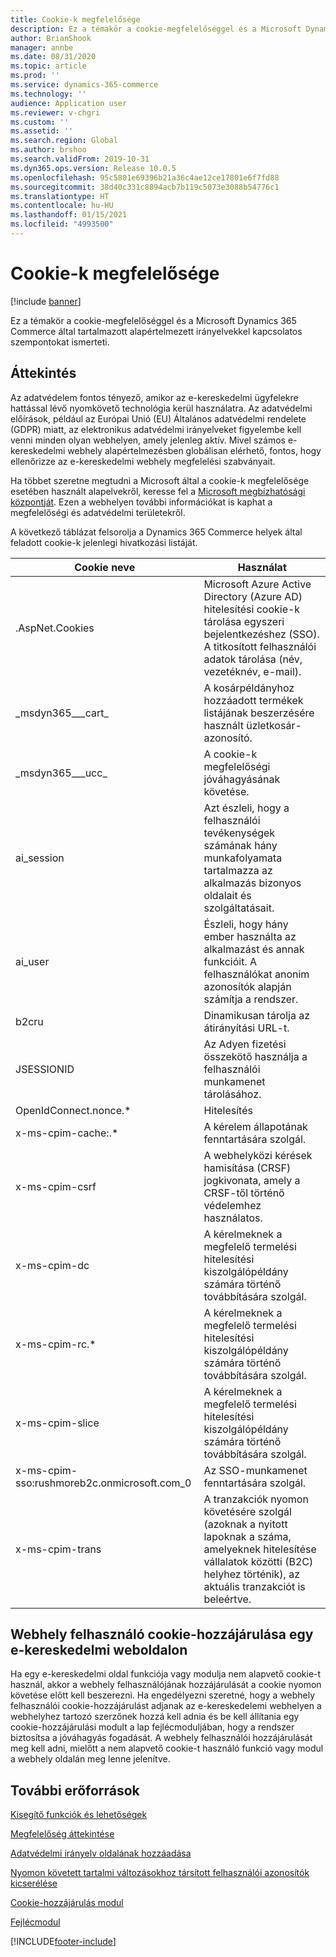 ```yaml
---
title: Cookie-k megfelelősége
description: Ez a témakör a cookie-megfelelőséggel és a Microsoft Dynamics 365 Commerce által tartalmazott alapértelmezett irányelvekkel kapcsolatos szempontokat ismerteti.
author: BrianShook
manager: annbe
ms.date: 08/31/2020
ms.topic: article
ms.prod: ''
ms.service: dynamics-365-commerce
ms.technology: ''
audience: Application user
ms.reviewer: v-chgri
ms.custom: ''
ms.assetid: ''
ms.search.region: Global
ms.author: brshoo
ms.search.validFrom: 2019-10-31
ms.dyn365.ops.version: Release 10.0.5
ms.openlocfilehash: 95c5801e69396b21a36c4ae12ce17801e6f7fd88
ms.sourcegitcommit: 38d40c331c8894acb7b119c5073e3088b54776c1
ms.translationtype: HT
ms.contentlocale: hu-HU
ms.lasthandoff: 01/15/2021
ms.locfileid: "4993500"
---
```

# <a name="cookie-compliance"></a>Cookie-k megfelelősége

[!include [banner](includes/banner.md)]

Ez a témakör a cookie-megfelelőséggel és a Microsoft Dynamics 365 Commerce által tartalmazott alapértelmezett irányelvekkel kapcsolatos szempontokat ismerteti.

## <a name="overview"></a>Áttekintés

Az adatvédelem fontos tényező, amikor az e-kereskedelmi ügyfelekre hattással lévő nyomkövető technológia kerül használatra. Az adatvédelmi előírások, például az Európai Unió (EU) Általános adatvédelmi rendelete (GDPR) miatt, az elektronikus adatvédelmi irányelveket figyelembe kell venni minden olyan webhelyen, amely jelenleg aktív. Mivel számos e-kereskedelmi webhely alapértelmezésben globálisan elérhető, fontos, hogy ellenőrizze az e-kereskedelmi webhely megfelelési szabványait.

Ha többet szeretne megtudni a Microsoft által a cookie-k megfelelősége esetében használt alapelvekről, keresse fel a [Microsoft megbízhatósági központját](https://www.microsoft.com/trust-center). Ezen a webhelyen további információkat is kaphat a megfelelőségi és adatvédelmi területekről.

A következő táblázat felsorolja a Dynamics 365 Commerce helyek által feladott cookie-k jelenlegi hivatkozási listáját.

| Cookie neve                               | Használat                                                        |
| ------------------------------------------- | ------------------------------------------------------------ |
| .AspNet.Cookies                             | Microsoft Azure Active Directory (Azure AD) hitelesítési cookie-k tárolása egyszeri bejelentkezéshez (SSO). A titkosított felhasználói adatok tárolása (név, vezetéknév, e-mail). |
| &#95;msdyn365___cart&#95;                           | A kosárpéldányhoz hozzáadott termékek listájának beszerzésére használt üzletkosár-azonosító. |
| &#95;msdyn365___ucc&#95;                            | A cookie-k megfelelőségi jóváhagyásának követése.                          |
| ai_session                                  | Azt észleli, hogy a felhasználói tevékenységek számának hány munkafolyamata tartalmazza az alkalmazás bizonyos oldalait és szolgáltatásait. |
| ai_user                                     | Észleli, hogy hány ember használta az alkalmazást és annak funkcióit. A felhasználókat anonim azonosítók alapján számítja a rendszer. |
| b2cru                                       | Dinamikusan tárolja az átirányítási URL-t.                              |
| JSESSIONID                                  | Az Adyen fizetési összekötő használja a felhasználói munkamenet tárolásához.       |
| OpenIdConnect.nonce.&#42;                       | Hitelesítés                                               |
| x-ms-cpim-cache:.&#42;                          | A kérelem állapotának fenntartására szolgál.                      |
| x-ms-cpim-csrf                              | A webhelyközi kérések hamisítása (CRSF) jogkivonata, amely a CRSF-től történő védelemhez használatos.     |
| x-ms-cpim-dc                                | A kérelmeknek a megfelelő termelési hitelesítési kiszolgálópéldány számára történő továbbítására szolgál. |
| x-ms-cpim-rc.&#42;                              | A kérelmeknek a megfelelő termelési hitelesítési kiszolgálópéldány számára történő továbbítására szolgál. |
| x-ms-cpim-slice                             | A kérelmeknek a megfelelő termelési hitelesítési kiszolgálópéldány számára történő továbbítására szolgál. |
| x-ms-cpim-sso:rushmoreb2c.onmicrosoft.com_0 | Az SSO-munkamenet fenntartására szolgál.                        |
| x-ms-cpim-trans                             | A tranzakciók nyomon követésére szolgál (azoknak a nyitott lapoknak a száma, amelyeknek hitelesítése vállalatok közötti (B2C) helyhez történik), az aktuális tranzakciót is beleértve. |

## <a name="site-user-cookie-consent-on-an-e-commerce-site"></a>Webhely felhasználó cookie-hozzájárulása egy e-kereskedelmi weboldalon 

Ha egy e-kereskedelmi oldal funkciója vagy modulja nem alapvető cookie-t használ, akkor a webhely felhasználójának hozzájárulását a cookie nyomon követése előtt kell beszerezni. Ha engedélyezni szeretné, hogy a webhely felhasználói cookie-hozzájárulást adjanak az e-kereskedelemi webhelyen a webhelyhez tartozó szerzőnek hozzá kell adnia és be kell állítania egy cookie-hozzájárulási modult a lap fejlécmoduljában, hogy a rendszer biztosítsa a jóváhagyás fogadását. A webhely felhasználói hozzájárulását meg kell adni, mielőtt a nem alapvető cookie-t használó funkció vagy modul a webhely oldalán meg lenne jelenítve.

## <a name="additional-resources"></a>További erőforrások

[Kisegítő funkciók és lehetőségek](accessibility.md)

[Megfelelőség áttekintése](compliance-overview.md)

[Adatvédelmi irányelv oldalának hozzáadása](add-privacy-page.md)

[Nyomon követett tartalmi változásokhoz társított felhasználói azonosítók kicserélése](replace-IDs-tracked-changes.md)

[Cookie-hozzájárulás modul](cookie-consent-module.md) 
 
[Fejlécmodul](author-header-module.md)


[!INCLUDE[footer-include](../includes/footer-banner.md)]